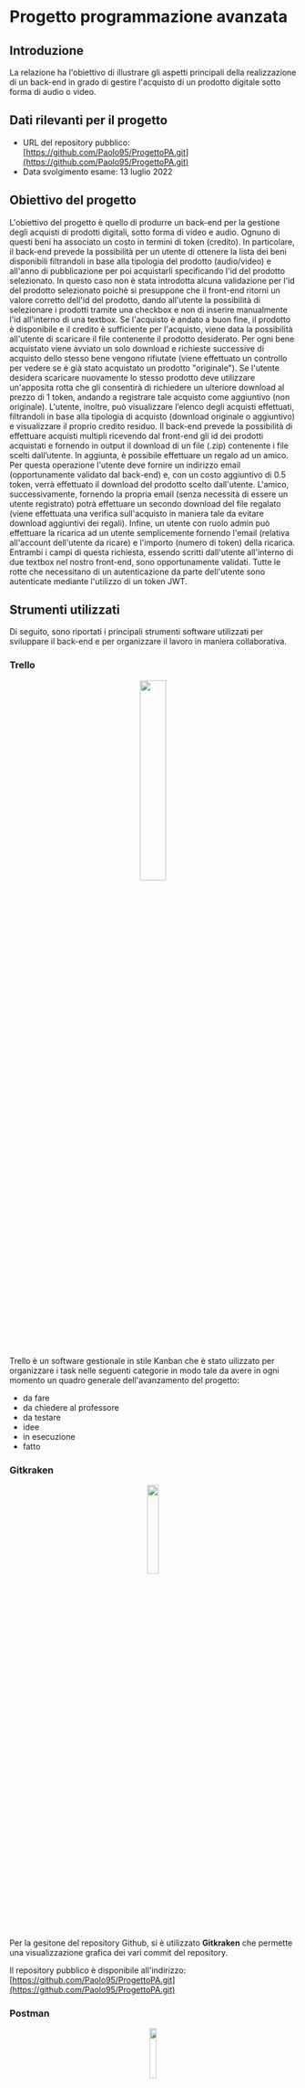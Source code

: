 # Progetto programmazione avanzata

## Introduzione

La relazione ha l'obiettivo di illustrare gli aspetti principali della realizzazione di un back-end in grado di gestire l'acquisto di un prodotto digitale sotto forma di audio o video.

## Dati rilevanti per il progetto

- URL del repository pubblico: [https://github.com/Paolo95/ProgettoPA.git](https://github.com/Paolo95/ProgettoPA.git)
- Data svolgimento esame: 13 luglio 2022

## Obiettivo del progetto

L'obiettivo del progetto è quello di produrre un back-end per la gestione degli acquisti di prodotti digitali, sotto forma di video e audio. Ognuno di questi beni ha associato un costo in termini di token (credito). In particolare, il back-end prevede la possibilità per un utente di ottenere la lista dei beni disponibili filtrandoli in base alla tipologia del prodotto (audio/video) e all'anno di pubblicazione per poi acquistarli specificando l'id del prodotto selezionato. 
In questo caso non è stata introdotta alcuna validazione per l'id del prodotto selezionato poichè si presuppone che il front-end ritorni un valore corretto dell'id del prodotto, dando all'utente la possibilità di selezionare i prodotti tramite una checkbox e non di inserire manualmente l'id all'interno di una textbox.
Se l'acquisto è andato a buon fine, il prodotto è disponibile e il credito è sufficiente per l'acquisto, viene data la possibilità all'utente di scaricare il file contenente il prodotto desiderato. Per ogni bene acquistato viene avviato un solo download e richieste successive di acquisto dello stesso bene vengono rifiutate (viene effettuato un controllo per vedere se è già stato acquistato un prodotto "originale").
Se l'utente desidera scaricare nuovamente lo stesso prodotto deve utilizzare un'apposita rotta che gli consentirà di richiedere un ulteriore download al prezzo di 1 token, andando a registrare tale acquisto come aggiuntivo (non originale).
L'utente, inoltre, può visualizzare l’elenco degli acquisti effettuati, filtrandoli in base alla tipologia di acquisto (download originale o aggiuntivo) e visualizzare il proprio credito residuo.
Il back-end prevede la possibilità di effettuare acquisti multipli ricevendo dal front-end gli id dei prodotti acquistati e fornendo in output il download di un file (.zip) contenente i file scelti dall’utente.
In aggiunta, è possibile effettuare un regalo ad un amico. Per questa operazione l'utente deve fornire un indirizzo email (opportunamente validato dal back-end) e, con un costo aggiuntivo di 0.5 token, verrà effettuato il download del prodotto scelto dall'utente. L'amico, successivamente, fornendo la propria email (senza necessità di essere un utente registrato) potrà effettuare un secondo download del file regalato (viene effettuata una verifica sull'acquisto in maniera tale da evitare download aggiuntivi dei regali).
Infine, un utente con ruolo admin può effettuare la ricarica ad un utente semplicemente fornendo l'email (relativa all'account dell'utente da ricare) e l'importo (numero di token) della ricarica. Entrambi i campi di questa richiesta, essendo scritti dall'utente all'interno di due textbox nel nostro front-end, sono opportunamente validati.
Tutte le rotte che necessitano di un autenticazione da parte dell'utente sono autenticate mediante l'utilizzo di un token JWT.

## Strumenti utilizzati

Di seguito, sono riportati i principali strumenti software utilizzati per sviluppare il back-end e per organizzare il lavoro in maniera collaborativa.

### Trello

<p align="center">
    <img src="./Immagini/trello-logo.png?raw=true" width="30%" height="auto">
</p>

Trello è un software gestionale in stile Kanban che è stato uilizzato per organizzare i task nelle seguenti categorie in modo tale da avere in ogni momento un quadro generale dell'avanzamento del progetto:

- da fare
- da chiedere al professore
- da testare
- idee
- in esecuzione
- fatto

### Gitkraken

<p align="center">
    <img src="./Immagini/gitkraken-logo.png?raw=true" width="20%" height="auto">
</p>


Per la gesitone del repository Github, si è utilizzato **Gitkraken** che permette una visualizzazione grafica dei vari commit del repository.

Il repository pubblico è disponibile all'indirizzo: [https://github.com/Paolo95/ProgettoPA.git](https://github.com/Paolo95/ProgettoPA.git)

### Postman

<p align="center">
    <img src="./Immagini/postman-logo.png?raw=true" width="15%" height="auto">
</p>

Per effettuare i test delle richieste al back-end, è stato impiegato Postman organizzando la collection in sotto-cartelle suddivise in:
- richieste standard: sono le richieste formulate in modo corretto e che non ritornano uno status diverso da 200;
- testing: sono le richieste che portano a degli errori dovuti o ad una formulazione non valida delle richieste o ad un tentativo di accesso a rotte protette da parte di utenti diversi dall'admin.

Nel caso di richieste che mandano in download dei file video Postman non è in grado di visualizzare al suo interno i file in formato mp4 restituendo un errore. Per ovviare al problema, basta cliccare il bottone "send and download" per ottenere il file video.

### Live Share Visual Studio Code

Infine, uno strumento che è stato fondamentale nello sviluppo del codice in modo collaborativo è l'estensione **Live Share** fornita da Microsoft che ha permesso l'editing in tempo reale del codice condividendo tutto il workspace del progetto e mettendo a disposizione un canale vocale per discutere sugli aspetti fondamentali del lavoro in corso d'opera.

## Progettazione del software

### Scelte implementative

#### Token

I token nell'applicazione hanno le seguenti informazioni al loro interno:

- id_utente
- username
- email
- ruolo

La signature dei token nell'intero progetto è "secret".

#### Login utente

Nella nostra applicazione è stata introdotta una rotta di login che ottiene dal front-end l'username e la password per simulare l'operazione di login da parte di un utente. Durante l'operazione di login l'apposito controller (controller_accesso) verifica che nel database siano presenti sia l'username e la password inseriti nel front-end e successivamente in caso di riscontro positivo genera un token JWT contenente le informazioni pricipali dell'utente. In basi agli utilizzi futuri del token sono stati scelti come campi principali da includere all'interno del token: l'username, la password, la mail e il ruolo dell'utente.

#### Gestione degli errori

Per gestire gli errori nell'applicazione, si è scelto di utilizzare la factoryErrori descritta nel paragrafo dedicato successivamente.
Di seguito, è riportato un esempio di gestione degli errori:

```
const utente = await Database.utente.findOne({where: {username: loginData.username}});
        if( ! utente) return factory.creaErrore({
            tipoErrore: 'Bad Request',
            messaggio: 'ERRORE: username errato!'});
```

In questo caso, viene fatta una SELECT per controllare se l'utente con un determinato username è presente del database. Se il record non è presente, è necessario sollevare un errore con un messaggio e status code adeguati.

#### Validazione degli input

Per quanto riguarda la validazione dei dati in input sono stati introdotti due validator (all'interno del file validazioneRichieste) necessari per assicurare che i dati ricevuti dal front-end siano nel formato richiesto dalla nostra applicazione. Proprio per questo motivo sono stati individuati i due casi in cui si richiedeva all'utente di inserire manualmente un dato lato front-end, ovvero nel caso in cui un amministratore eseguisse una ricarica del credito e nel caso in cui un utente facesse un regalo ad un amico.
Nel primo caso l'utente amministratore (lato front-end) deve inserire in due apposite textbox la mail dell'account da ricaricare e l'importo della ricarica, mentre nel secondo caso, l'utente che desidera effettuare un regalo ad un amico deve inserire (sempre lato front-end) in una apposita textbox, la mail dell'amico a cui effettuare il regalo.
Il validator che esegue il controllo della mail verifica che il tipo di dato della mail sia effettivamente una stringa (come ci normalmente ci si aspetterrebbe) e che rispetti il formato classico dell'email (una sequenza di caratteri alfanumerici, una chiocciola, una sequenza di caratteri alfabetici e il punto seguito da due o tre caratteri alfabetici) eseugito tramite una Regex.
Il validator che esegue il controllo dell'importo verifica che il carattere inserito sia un numero (tramite Regex) e che l'importo non sia minore dell'importo minimo consentito per una ricarica (1 token).

#### JSZip

Si è utilizzata la libreria **JSZip** per realizzare i file zip nel caso di acquisto multiplo ovvero di un ordine formato da più prodotti che vengono resi disponibili al download mediante un unico file (.zip).

#### Creazione dei link

Il back-end deve fornire all'utente un link per il download del prodotto audio o video.
L'applicazione ha una directory locale (*./files*) che contiene al suo interno i prodotti audio e video con i watermark. L'utente richiede uno o più prodotti e ciò che otterrà in output sarà un link che consiste nel path locale del file *out.zip* (nel caso di acquisto multiplo) o del file audio/video. L'applicazione poi, tramite il comando *res.download*, avvierà lato front-end il download dei prodotti tramite il browser.

#### Acquisti

Nelle specifiche di progetto è richiesto che il download dei prodotti originali deve essere effettuato una sola volta. Questa specifica è stata implementata utilizzando un campo nella tabella *acquisto* nel database chiamato *originale* che se è *true*, indica che il prodotto acquistato è originale e se si prova a rieseguire l'acquisto dello stesso prodotto nella rotta per gli acquisti originali, si ottiene un'eccezione in quanto bisogna utilizzare la rotta apposita dedicata agli acquisti aggiuntivi.
Se il campo originale è *false*, vuol dire che è già stato effettuato un download del prodotto e quindi è possibile riscaricarlo solo utilizzando la rotta dedicata agli acquisti aggiuntivi.

#### Regalo ad un amico

La procedura per effetturare un regalo ad un amico consiste in due fasi. Nella prima fase, l'utente che desidera effettuare il regalo acquista il bene per se stesso e per l'amico. Nel caso in cui l'utente abbia già acquistato il prodotto (download aggiuntivo), viene scalato solo un token per l'acquisto mentre se è il primo download (download originale), l'utente paga il prezzo pieno in token relativo al prodotto originale. Successivamente, l'utente spende ulteriori 0.5 token per effettuare il regalo all'amico, fornendo lato front-end la mail del destinatario del regalo tramite la rotta *api/regali/ottieniRegalo/prova@prova.com/id_utente/id_prodotto*.
Successivamente, il destinatario del regalo riceverà via mail (non è stata implementata la funzionalità di invio della mail in quanto non richiesto nelle specifiche) un link alla rotta che gestisce il download del regalo. 
Il regalo può essere scaricato una sola volta perché all'interno della tabella *acquisto* del database è presente un campo chiamato *download_amico* che è impostato a *false* se il regalo non è stato ancora scaricato, mentre è impostato a *true* in caso contrario. Se il campo è true, il back-end blocca la procedura di download del file in quanto risulta già scaricato una volta.

### Diagrammi UML

#### Class Diagram

In questo paragrafo sono riportati i class diagram principali dell'applicazione.
Di seguito è riportato il class diagram che mostra le associazioni tra le classi principali.

<p align="center">
    <img src="./Immagini/Class Diagram/Class Diagram PA-Class diagram - Singleton.png?raw=true" width="95%" height="auto">
</p>

Il secondo class diagram proposto mostra le relazioni tra i vari controller e la factory di generazione degli errory (*FactoryErrore*).

<p align="center">
    <img src="./Immagini/Class Diagram/Class Diagram PA-Controller-Factory.png?raw=true" width="95%" height="auto">
</p>

Infine, si è riportato il class diagram della factory errore.

<p align="center">
    <img src="./Immagini/Class Diagram/Class Diagram PA-Factory.png?raw=true" width="95%" height="auto">
</p>

#### Sequence Diagram

In questo paragrafo sono riportati i sequence diagram principali dell'applicazione.
Di seguito è riportato il sequence diagram che mostra lo scenario relativo alla richiesta da parte di un utente generico di visualizzare la lista completa dei propri acquisti.

<p align="center">
    <img src="./Immagini/Sequence Diagram/Sequence Diagram PA-Acquisti Utente.png?raw=true" width="95%" height="auto">
</p>

Il secondo sequence diagram rappresenta lo scenario in cui un utente generico acquista un prodotto.

<p align="center">
    <img src="./Immagini/Sequence Diagram/Sequence Diagram PA-AcquistoID.png?raw=true" width="95%" height="auto">
</p>

Il terzo sequence diagram proposto mostra lo scenario riguardante un acquisto aggiuntivo di un prodotto richiesta di download di un file precedentemente acquistato) da parte di un utente generico.

<p align="center">
    <img src="./Immagini/Sequence Diagram/Sequence Diagram PA-Acquisto Aggiuntivo.png?raw=true" width="95%" height="auto">
</p>

Il sequence diagram successivo, invece, mostra lo scenario relativo all'acquisto di più prodotti (acquisto multiplo) da parte di un utente generico.

<p align="center">
    <img src="./Immagini/Sequence Diagram/Sequence Diagram PA-Acquisto Multiplo.png?raw=true" width="95%" height="auto">
</p>

In questo sequence diagram, per terminare i diagrammi riguardanti gli acquisti, viene rappresentato lo scenario in cui un utente qualsiasi effettua un regalo ad un amico.

<p align="center">
    <img src="./Immagini/Sequence Diagram/Sequence Diagram PA-Creazione regalo amico.png?raw=true" width="95%" height="auto">
</p>

Il penultimo sequence diagram rappresenta infatti lo scenario in cui un qualsiasi utente richiede di visualizzare il proprio credito residuo.

<p align="center">
    <img src="./Immagini/Sequence Diagram/Sequence Diagram PA-Credito.png?raw=true" width="95%" height="auto">
</p>

Infine, l'ultimo sequence diagram riportato illustra lo scenario in cui un utente amministratore effettui una ricarica del credito di un utente generico (specificandone la sua email e l'importo della ricarica).

<p align="center">
    <img src="./Immagini/Sequence Diagram/Sequence Diagram PA-Ricarica utente.png?raw=true" width="95%" height="auto">
</p>

### Schema E-R

Di seguito, è riportato lo schema E-R del database che ne descrive le entità e relazioni presenti con i loro attributi.

<p align="center">
    <img src="./Immagini/Diagramma ER.jpeg?raw=true" width="95%" height="auto">
</p>

## Descrizione dei design pattern utilizzati

### Singleton

Di seguito, è riportata l'implementazione del pattern Singleton nell'applicazione. In particolare, si è utilizzato questo pattern per garantire che ci sia una sola instanza attiva dell'oggetto Sequelize che gestisce la connessione al database Postgres.

```
class Singleton{
    
    static creaSingleton = (function () {
        let instance;

        function createInstance() {
            const sequelize = new Sequelize(process.env.PG_DATABASE, process.env.PG_USER, process.env.PG_PASSWORD, {
                host: process.env.PG_HOST,
                port: process.env.PG_PORT,
                dialect: 'postgres',
                logging: false
            });
            return sequelize;
        }

        return {
            getInstance: function () {
                if (!instance) {
                    instance = createInstance();
                }
                return instance;
            }
        };
    })();


}

```

Nel momento in cui è richiesta la connessione al database, viene chiamato il *getInstance()* che restituisce una nuova istanza della classe Sequelize solo se non è mai stata istanziata fino a quel momento, altrimenti viene ritornata quella già presente.

### Factory

Si è utilizzato il design pattern Factory per gestire le diverse tipologie di errori presenti nell'applicazione, restituendo quando necessario, il corretto status code e il messaggio di errore in output.

```
class ErroreBadRequest{
    constructor({tipo_errore, messaggio}) {
        this.tipoErrore = tipo_errore;
        return [400, messaggio];
    }
}

class ErroreUnauthorized{
    constructor({tipo_errore, messaggio}) {
        this.tipoErrore = tipo_errore;
        return [401, messaggio];    
    }
}

class ErroreNotFound{
    constructor({tipo_errore, messaggio}) {
        this.tipoErrore = tipo_errore;
        return [404, messaggio];
    }
}

class ErroreInternalServerError{
    constructor({tipo_errore, messaggio}) {
        this.tipoErrore = tipo_errore;
        return [500, messaggio];
    }
}

class FactoryErrore{
    creaErrore(data) {
        if(data.tipoErrore == 'Bad Request') return new ErroreBadRequest(data);
        if(data.tipoErrore == 'Unauthorized') return new ErroreUnauthorized(data);
        if(data.tipoErrore == 'Not Found') return new ErroreNotFound(data);
        if(data.tipoErrore == 'Internal Server Error') return ErroreInternalServerError(data);
    }
}

module.exports = FactoryErrore;

```

Il pattern consente di creare un messagio di errore custom con il corretto status code semplicemente richiamando il metodo *creaErrore* in questo modo:

```
errore = factory.creaErrore({
                tipoErrore: 'Internal Server Error',
                messaggio: 'ERRORE SERVER: Impossibile scaricare il file'});
            return res.status(errore[0]).send(errore[1]);
```

Gli status code gestiti sono:
- Bad Request (400)
- Unauthorized (401)
- Not Found (404)
- Internal Server Error (500)

### Chain of responsability

Il pattern *chain of responsability* è utilizzato per gestire la verifica del token e/o l'autenticazione con ruolo admin nelle rotte dove ciò è necessario.
Nella rotta */ricaricaUtente*, ad esempio, è necessario controllare per prima cosa se il token è ben formato e se ciò accade, bisogna estrarre le informazioni contenute al suo interno (id_utente, username, email e ruolo).
L'intera catena è gestita mediante l'utilizzo di middleware che si interpongono tra la request e la response.
Se la verifica del token va a buon fine, l'applicazione passa al controllo del ruolo dell'utente. Se l'utente è admin, l'applicazione effettua le operazioni necessarie ad effettuare la ricarica, altrimenti restituisce un'eccezione e non esegue la richiesta di ricarica.


```
router.post('/ricaricaUtente', verificaToken, isAdmin, async (req, res) => {

    let error = await validazioneRichieste.controlloMail(req.body.mailUtente);
    if(error) return res.status(error[0]).send(error[1]);

    error = await validazioneRichieste.controlloImportoRicarica(req.body);
    if(error) return res.status(error[0]).send(error[1]);

    const result = await controller_utente.ricaricaUtente(req.body);
    res.status(result[0]).send(result[1]);
});

```
Si è scelto questo pattern per garantire un catena di controlli da effettuare obbligatoriamente prima di accedere alle funzionalità della rotta specifica.

## Avvio del progetto tramite Docker e Docker-compose

Il progetto utilizza *Postgres* come DBMS per la persistenza dei dati, diversi package installati tramite npm e ovviamente *Node.js* per eseguire il codice Javascript. Tutte le dipendenze necessarie sono indicate nel file *package.json*. 
I package impiegati sono:

- **bcryptjs**: permette di memorizzare le password cifrate utilizzando una funzione hash di cifratura invece di utilizzare un testo in chiaro 
- **dotenv**: permette di caricare le variabili d'ambiente da un file (.env) nel *process.env*
- **express**: permette di utilizzare il framework express in Node.js
- **jsonwebtoken**: permette di trasmettere in maniera sicura le informazioni inviate tramite oggetti JSON
- **jszip**: package impiegato per la creazione dei file zip
- **pg**: package per il client Postgres
- **pg-hstore**: package per serializzare e deserializzare dati JSON in formato hstore
- **sequelize**: package per integrare l'ORM Sequelize
- **sequelize-cli**: package per utilizzare Sequelize da riga di comando

Per poter avviare l'applicazione è necessario installare correttamente i pacchetti indicati sopra e il DBMS Postgres adeguatamente configurato e inizializzato con uno script di seeding del database. 
Il tutto può essere automatizzato e reso più agevole grazie all'utilizzo di Docker e Docker-compose.

Il Dockerfile è il seguente:

```
FROM node:latest
WORKDIR /usr/app
COPY package.json .
RUN npm install
COPY . .
EXPOSE 8080
CMD ["node", "index.js"]
```

Il Dockerfile crea un'immagine con Node.js al suo interno in cui viene impostata come cartella di lavoro */usr/app* dove al suo interno viene copiato il file *package.json*. Successivamente viene eseguito il comando *npm install* per installare tutti pacchetti necessari all'applicazione indicati nel file *package.json*.
Tramite l'istruzione *COPY . .* viene copiata interamente la cartella del progetto all'interno della working directory dell'immagine.
Con *EXPOSE 8080* si imposta la porta 8080 utilizzata da docker.
Infine si esegue il comando *node index.js* tramite CMD. 
In questo modo si è creata un'immagine Docker con Node.js installato, con al suo interno tutte le dipendenze e il codice dell'applicazione.

Ciò che rimane da fare è integrare il DBMS Postgres all'applicazione. Riassumendo, vengono creati allo scopo due container docker: uno con l'applicazione e uno con il DBMS Postgres.
Per creare, configurare e avviare i container si utilizza Docker-container.

Il file *docker.compose.yml* è il seguente:

```
version: "2.2.3"
services:
  postgres:
    image: postgres
    container_name: postgres
    environment:
      POSTGRES_DB: progettopa
      POSTGRES_USER: postgres
      POSTGRES_PASSWORD: pa
    ports: 
      - '5432:5432'
    volumes:
      - ./database/database_seeding.sql:/docker-entrypoint-initdb.d/database_seeding.sql

  progettopa:
    build: .
    container_name: progettopa
    image: progettopa
    volumes:
      - .:/usr/app/
      - /usr/app/node_modules
    ports:
      - "8080:8080"
    depends_on:
      - postgres
    restart: always
```

Tramite Docker-compose vengono creati due container: 
- *progettopa* che contiene l'immagine con Node.js e il codice dell'applicazione
- *postgres* che contiene l'immagine con il DBMS Postgres inizializzato e configurato

Il container *progettopa* integra l'immagine omonima, imposta la porta 8080 dove risiederà l'applicazione e viene avviato dopo che il servizio *postgres* è stato avviato tramite il comando *depends_on*.

Il container *postgres* configura un database Postgres con un database chiamato *progettopa* con username *postgres* e passoword *pa*. Il database viene popolato tramite lo script *database_seeding.sql* montato tramite il comando *volumes*.

Per avviare l'applicazione, è necessario posizionarsi all'interno della cartella root del progetto inserendo il seguente comando sul terminale:

```
docker-compose up
```

## Test del progetto con Postman

Per inviare le richieste al back-end si è impiegato **Postman**. La collection con tutte le richieste utilizzate è disponibile cliccando sul bottone qui in basso "Run in Postman":

[![Run in Postman](https://run.pstmn.io/button.svg)](https://app.getpostman.com/run-collection/21327654-342b98bf-82cf-43a3-b5f1-7df86a5a1bc8?action=collection%2Ffork&collection-url=entityId%3D21327654-342b98bf-82cf-43a3-b5f1-7df86a5a1bc8%26entityType%3Dcollection%26workspaceId%3D8efb174d-e66c-4699-90e4-329cd2ad25ff)

La collection contiene le richieste organizzate in due macro-categorie:
- **chiamate standard**: contiene le chiamate che rispondono alle specifiche di progetto
- **testing**: contiene le chiamate che sollevano le eccezioni. Esse sono a loro volta suddivise in **testing validazione** e **testing errori**.
    Le prime sono chiamate che sollecitano eccezioni della classe dedicata alla validazione degli input mentre le seconde sollecitano eccezioni dovute ad errori nella formulazione delle richieste stesse.

Per effettuare i test delle eccezioni per quanto riguarda gli utenti, sono stati utilizzati quattro token:

- un token ben formato con ruolo admin 
- un token ben formato con ruolo user
- un token ben formato con un utente non esistente
- un token generato manualmente in modo errato introducendo di volta in volta dei caratteri errati al suo interno

Di seguito, sono riporte le informazioni dei primi tre token riportati sopra:

```
{
  "id_utente": 1,
  "username": "paolo95",
  "email": "compagnonipaolo95@gmail.com",
  "ruolo": "admin"
}

{
  "id_utente": 2,
  "username": "simone95",
  "email": "simoenonori@gmail.com",
  "ruolo": "user"
}

{
  "id_utente": 22,
  "username": "pippo95",
  "email": "pippo@gmail.com",
  "ruolo": "user"
}
```
La collection Postman è organizzata in cartelle e sottocartelle. Ogni cartella verrà descritta nel dettaglio:

- **Chiamate standard**
    - **Acquisti**
        - **Acquisto per ID**: contiene al suo interno due richieste rispettivamente con token JWT (id_utente : 1 e id_utente : 2), body (con id_prodotto : 5) per entrambe le richieste, che restituisce il download di un prodotto video in modo corretto. L'URL della richiesta è *localhost:8080/api/acquisti/acquistoId*;
        - **Acquisto aggiuntivo**: contiene al suo interno una richiesta con token JWT (id_utente : 1), body (con id_prodotto : 5), che restituisce il download di un prodotto video in modo corretto per l'acquisto aggiuntivo. L'URL della richiesta è *localhost:8080/api/acquisti/acquistoAggiuntivo*;
        - **Regalo amico**: contiene al suo interno una richiesta con token JWT (id_utente : 1), body (con id_prodotto : 5), che permette di creare il regalo ad un amico con indirizzo mail *prova@prova.com*. L'URL della richiesta è localhost:8080/api/acquisti/regaloAmico/prova@prova.com*;
        - **Acquisto multiplo**: contiene al suo interno una richiesta con token JWT (id_utente : 1), body (con id_prodotto : 3 e id_prodotto : 5), che restituisce il download di un file (out.zip) contenente i file relativi ai prodotti 3 e 5 per l'acquisto multiplo. L'URL della richiesta è *localhost:8080/api/acquisti/acquistoMultiplo*;
    - **Utenti**
        - **Credito residuo**: contiene al suo interno una richiesta con token JWT (id_utente : 1), che restituisce il credito residuo dell'utente indicato nel token. L'URL della richiesta è *localhost:8080/api/utenti/credito*;
        - **Login**: contiene al suo interno due richieste, una con body (username : paolo95, passwd: pa) e una con (username: simone95, passwd : pa), che restituiscono il token JWT dei rispettivi utenti presenti nel database. L'URL della richiesta è *localhost:8080/api/utenti/login*;
        - **Ricarica utente**: contiene al suo interno una richiesta con token JWT (id_utente : 1), body (con mailUtente : compagnonipaolo95@gmail.com e importo_ricarica : 10), che effettua la ricarica dell'utente con la mail indicata nel body e con l'importo presente nel campo importo_ricarica del body. L'URL della richiesta è *localhost:8080/api/utenti/ricaricaUtente*;
        - **Acquisti utente**: contiene al suo interno una richiesta con token JWT (id_utente : 1), body (con tipologiaAcquisto: true), che restituisce la lista di acquisti originali effettuati dall'utente indicato nel token. L'URL della richiesta è *localhost:8080/api/utenti/acquistiUtente*;
    - **Prodotti**: contiene al suo interno una richiesta (con body tipologia : Video e anno : 1992), che restituisce una lista di tutti i prodotti video disponibili risalenti all'anno 1992. L'URL della richiesta è *localhost:8080/api/prodotti/lista*;
    - **Regali**: contiene al suo interno una richiesta che permette all'utente che ha ricevuto un regalo, di poter scaricare il prodotto ricevuto in dono. L'URL della richiesta è *localhost:8080/api/regali/ottieniRegalo/prova@prova.com/1/3*. In questo caso l'utente che ha effettuato il regalo è l'utente con ID 1 e il prodotto regalato ha ID 3.
- **Testing**
    - **Testing validazione**
        - **Acquisti**: contiene al suo interno una richiesta con token JWT (id_utente : 1), body (con id_prodotto : 5), che solleva l'eccezione nella validazione della mail (per un regalo ad un amico) in quanto essa è errata. L'URL della richiesta è *localhost:8080/api/acquisti/regaloAmico/provaprovacom*.
        La seconda richiesta contenuta nella cartella invece prova ad effettuare un acquisto per ID utilizzando un token non valido;
        - **Utenti**: la prima richiesta contenuta nella cartella prova ad effettuare una ricarica utente con una mail errata nel body, sollevando un errore fornito dalla classe di validazione.
        La seconda richiesta è simile alla prima, ma nel body viene indicato un importo della ricarica errato, sollevando un adeguato errore fornito dalla classe di validazione.
        L'ultima richiesta prova ad effettuare una ricarica utilizzando come importo una stringa "test" che solleva un errore fornito dalla classe di validazione;
    - **Testing errori**
        - **Acquisti**
            - **Acquisto per ID**: la prima richiesta prova ad effettuare un acquisto per ID dove però il prodotto fornito nel body non esiste sollevando l'errore opportuno.
            La seconda richiesta prova ad effettuare un acquisto per ID in cui il token utilizzato è relativo ad un utente inestistente nel database (token riportato sopra con ID 22) sollevando l'errore opportuno;
            - **Acquisto agguntivo**: la prima richiesta tenta di effettuare un acquisto aggiuntivo in cui il token utilizzato è relativo ad un utente inestistente nel database (token riportato sopra con ID 22) sollevando l'errore opportuno.
            La seconda richiesta prova ad effettuare un acquisto aggiuntivo con token relativo all'admin (con id_utente 1) ma richiedendo nel body un prodotto inesistente di ID 15 sollevando l'errore opportuno;            
            - **Regalo amico**: la prima richiesta tenta di creare un regalo ad un amico ma utilizzando il token di un utente non esistente nel database (token riportato sopra con id_utente : 22) sollevando l'errore opportuno.
            La seconda richiesta è simile alla prima, ma richiede la creazione di un regalo con un prodotto non esistente sollevando l'errore opportuno;
            - **Acquisto multiplo**: la prima richiesta tenta di creare un acquisto multiplo ma utilizzando il token di un utente non esistente nel database (token riportato sopra con id_utente : 22) sollevando l'errore opportuno.
            La seconda richiesta è simile alla prima, ma richiede la creazione di un acquisto multiplo di prodotti non esistenti nel database sollevando l'errore opportuno;
        - **Utenti**
            - **Credito residuo**: la prima richiesta tenta di estrarre il credito residuo utilizzando un token errato sollevando l'errore opportuno.
            La seconda richiesta prova ad estrarre il credito residuo di un utente non esistente nel database (token riportato sopra con id_utente : 22) sollevando l'errore opportuno;
            - **Ricarica utente**: la prima richiesta tenta di effettuare la ricarica di un utente utilizzando il token di un utente *user* non autorizzato ad effettuare la richiesta, sollevando l'errore opportuno.
            La seconda richiesta prova ad effettuare la ricarica di un utente che ha una mail inesistente nel database sollevando l'errore opportuno;
            La terza richiesta prova ad effettuare la ricarica di un utente utilizzando un token non valido;
            - **Acquisti utente**: la prima richiesta tenta di ottenere la lista degli acquisti effettuati da un utente utilizzando un token non valido sollevando l'errore opportuno.
            La seconda richiesta è simile alla prima ma richiede la lista degli acquisti effettuati da un utente non presente nel database sollevando l'errore opportuno;
        - **Regali**
            - **Ottieni regalo**: la prima richiesta tenta di ottenere il regalo ricevuto da un utente avendo però nell'URL l'id di un utente inesistente nel database e sollevando l'errore opportuno. L'URL è: *localhost:8080/api/regali/ottieniRegalo/prova@prova.com/15/3*.
            La seconda richiesta è simile alla prima, ma nell'URL è presente l'ID di un prodotto inesistente nel database. L'URL è *localhost:8080/api/regali/ottieniRegalo/prova@prova.com/1/30*.
            L'ultima richiesta combina i due casi precedenti utilizzando un ID utente e un ID prodotto non esistenti nel database. 
